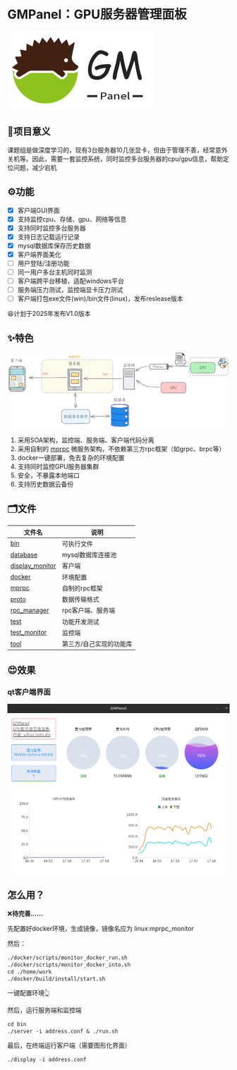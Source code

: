 # GMPanel：GPU服务器管理面板
![logo](./doc/img/logo.jpg)
## 🎉项目意义

课题组是做深度学习的，现有3台服务器10几张显卡，但由于管理不善，经常意外关机等。因此，需要一套监控系统，同时监控多台服务器的cpu/gpu信息，帮助定位问题，减少宕机



## ⚙功能

- [x] 客户端GUI界面
- [x] 支持监控cpu、存储、gpu、网络等信息
- [x] 支持同时监控多台服务器
- [x] 支持日志记载运行记录
- [x] mysql数据库保存历史数据
- [x] 客户端界面美化
- [ ] 用户登陆/注册功能
- [ ] 同一用户多台主机同时监测
- [ ] 客户端跨平台移植，适配windows平台
- [ ] 服务端压力测试，监控端显卡压力测试
- [ ] 客户端打包exe文件(win)/bin文件(linux)，发布reslease版本

😆计划于2025年发布V1.0版本



## ✨特色
![系统架构](./doc/img/系统架构.PNG)

1. 采用SOA架构，监控端、服务端、客户端代码分离
2. 采用自制的 [mprpc](https://github.com/yzfzzz/mprpc) 微服务架构，不依赖第三方rpc框架（如grpc、brpc等）
3. docker一键部署，免去复杂的环境配置
4. 支持同时监控GPU服务器集群
5. 安全，不暴露本地端口
6. 支持历史数据云备份



## 🗂文件

| 文件名                                                       | 说明              |
| ------------------------------------------------------------ | ----------------- |
| [bin](https://github.com/yzfzzz/linux-monitor/tree/main/bin) | 可执行文件        |
| [database](https://github.com/yzfzzz/linux-monitor/tree/main/database) | mysql数据库连接池  |
| [display_monitor](https://github.com/yzfzzz/linux-monitor/tree/main/display_monitor) | 客户端            |
| [docker](https://github.com/yzfzzz/linux-monitor/tree/main/docker) | 环境配置          |
| [mprpc](https://github.com/yzfzzz/linux-monitor/tree/main/mprpc) | 自制的rpc框架     |
| [proto](https://github.com/yzfzzz/linux-monitor/tree/main/proto) | 数据传输格式      |
| [rpc_manager](https://github.com/yzfzzz/linux-monitor/tree/main/rpc_manager) | rpc客户端、服务端 |
| [test](https://github.com/yzfzzz/linux-monitor/tree/main/test) | 功能开发测试      |
| [test_monitor](https://github.com/yzfzzz/linux-monitor/tree/main/test_monitor) | 监控端            |
| [tool](https://github.com/yzfzzz/linux-monitor/tree/main/tool) | 第三方/自己实现的功能库  |

## 😍效果
### qt客户端界面
![qt客户端界面](./doc/img/qt客户端界面.png)

## 怎么用？

❌**待完善......**

先配置好docker环境，生成镜像，镜像名应为 linux:mprpc_monitor

然后：

```shell
./docker/scripts/monitor_docker_run.sh
./docker/scripts/monitor_docker_into.sh
cd ./home/work
./docker/build/install/start.sh
```

一键配置环境👆

然后，运行服务端和监控端

```shell
cd bin
./server -i address.conf & ./run.sh 
```

最后，在终端运行客户端（需要图形化界面）

```shell
./display -i address.conf
```
